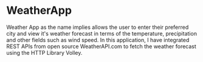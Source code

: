 # WeatherApp

Weather App as the name implies allows the user to enter their preferred city and view it's weather forecast in terms of the temperature, precipitation and other fields such as wind speed. In this application, I have integrated REST APIs from open source WeatherAPI.com to fetch the weather forecast using the HTTP Library Volley.
